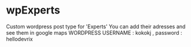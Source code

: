 # wpExperts

Custom wordpress post type for 'Experts'
You can add their adresses
and see them in google maps
WORDPRESS USERNAME : kokokj , password : hellodevrix
